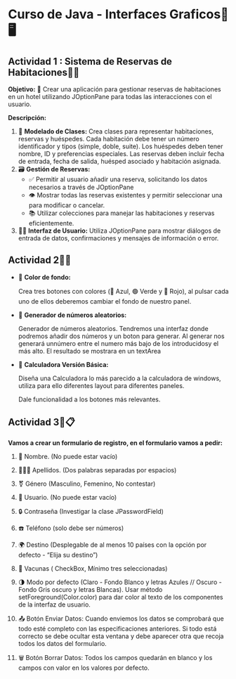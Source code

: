 # Curso de Java - Interfaces Graficos🎨🖥️

## Actividad 1 : Sistema de Reservas de Habitaciones🏨📅

**Objetivo:** 🎯  Crear una aplicación para gestionar reservas de habitaciones en un hotel utilizando JOptionPane para todas las interacciones con el usuario.

**Descripción:**

1. 🧱 **Modelado de Clases:** Crea clases para representar habitaciones, reservas y huéspedes. Cada habitación debe tener un número identificador y tipos (simple, doble, suite). Los huéspedes deben tener nombre, ID y preferencias especiales. Las reservas deben incluir fecha de entrada, fecha de salida, huésped asociado y habitación asignada.
2. 🗃️ **Gestión de Reservas:**
    - ✅ Permitir al usuario añadir una reserva, solicitando los datos necesarios a través de JOptionPane
    - 👁️ Mostrar todas las reservas existentes y permitir seleccionar una para modificar o cancelar.
    - 📚 Utilizar colecciones para manejar las habitaciones y reservas eficientemente.
3. 🧑‍💻 **Interfaz de Usuario:** Utiliza JOptionPane para mostrar diálogos de entrada de datos, confirmaciones y mensajes de información o error.

## Actividad 2🎨🧮
- 🎨 **Color de fondo:**
    
    Crea tres botones con colores (🔵 Azul, 🟢 Verde y 🔴 Rojo), al pulsar cada uno de ellos deberemos cambiar el fondo de nuestro panel.
    
- 🎲 **Generador de números aleatorios:**
    
    Generador de números aleatorios. Tendremos una interfaz donde podremos añadir dos números y un boton para generar. Al generar nos generará unnúmero entre el numero más bajo de los introducidosy el más alto. El resultado se mostrara en un textArea
        
- 🧮 **Calculadora Versión Básica:**
    
    Diseña una Calculadora lo  más parecido a la calculadora de windows, utiliza para ello diferentes layout para diferentes paneles. 
    
    Dale funcionalidad a los botones más relevantes.

## Actividad 3📝📋
**Vamos a crear un formulario de registro, en el formulario vamos a pedir:**

1. 🧑 Nombre. (No puede estar vacío)

2. 🧑‍🤝‍🧑 Apellidos. (Dos palabras separadas por espacios)

3. ⚧️ Género (Masculino, Femenino, No contestar)

4. 👤 Usuario. (No puede estar vacío)

5. 🔒 Contraseña (Investigar la clase JPasswordField)

6. ☎️ Teléfono (solo debe ser números)

7. 🌍 Destino (Desplegable de al menos 10 países con la opción por defecto - “Elija su destino”)

8. 💉 Vacunas ( CheckBox, Mínimo tres seleccionadas)

9. 🌗 Modo por defecto (Claro - Fondo Blanco y letras Azules // Oscuro - Fondo Gris oscuro y letras Blancas). Usar método setForeground(Color.color) para dar color al texto de los componentes de la interfaz de usuario.

10. 📤 Botón Enviar Datos: Cuando enviemos los datos se comprobará que todo esté completo con las especificaciones anteriores. Si todo está correcto se debe ocultar esta ventana y debe aparecer otra que recoja todos los datos del formulario.

11. 🗑️ Botón Borrar Datos: Todos los campos quedarán en blanco y los campos con valor en los valores por defecto.
